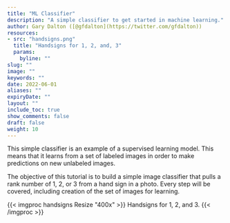 ```yaml
---
title: "ML Classifier"
description: "A simple classifier to get started in machine learning."
author: Gary Dalton ([@gfdalton](https://twitter.com/gfdalton))
resources:
- src: "handsigns.png"
  title: "Handsigns for 1, 2, and, 3"
  params:
    byline: ""
slug: ""
image: ""
keywords: ""
date: 2022-06-01
aliases: ""
expiryDate: ""
layout: ""
include_toc: true
show_comments: false
draft: false
weight: 10
---
```


This simple classifier is an example of a supervised learning model. This means that it learns from a set of labeled images in order to make predictions on new unlabeled images.

The objective of this tutorial is to build a simple image classifier that pulls a rank number of 1, 2, or 3 from a hand sign in a photo. Every step will be covered, including creation of the set of images for learning.

{{< imgproc handsigns Resize "400x" >}}
Handsigns for 1, 2, and 3.
{{< /imgproc >}}

